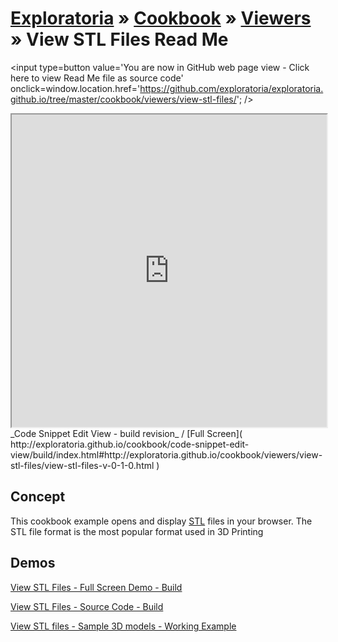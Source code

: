 [Exploratoria]( http://exploratoria.github.io ) &raquo; [Cookbook]( http://exploratoria.github.io/cookbook/ ) &raquo; [Viewers]( http://exploratoria.github.io/cookbook/viewers/ ) &raquo; 
View STL Files Read Me
===

<span style=display:none; >[You are now in GitHub source code view - click here to view Read Me file as a web page]( http://exploratoria.github.io/cookbook/viewers/view-stl-files/index.html "View file as a web page." ) </span>
<input type=button value='You are now in GitHub web page view - Click here to view Read Me file as source code' onclick=window.location.href='https://github.com/exploratoria/exploratoria.github.io/tree/master/cookbook/viewers/view-stl-files/'; />

<iframe id=view src="http://exploratoria.github.io/cookbook/code-snippet-edit-view/build/index.html#http://exploratoria.github.io/cookbook/viewers/view-stl-files/view-stl-files-v-0-1-0.html" width=100% height=500px ></iframe>  
_Code Snippet Edit View - build revision_ / [Full Screen]( http://exploratoria.github.io/cookbook/code-snippet-edit-view/build/index.html#http://exploratoria.github.io/cookbook/viewers/view-stl-files/view-stl-files-v-0-1-0.html )

## Concept
This cookbook example opens and display [STL]( https://en.wikipedia.org/wiki/STL_(file_format) ) files in your browser. The STL file format is the most popular format used in 3D Printing

## Demos

[View STL Files - Full Screen Demo - Build]( http://exploratoria.github.io/cookbook/viewers/view-stl-files/build/index.html )  

[View STL Files  - Source Code - Build]( https://github.com/exploratoria/exploratoria.github.io/blob/master/cookbook/viewers/view-stl-files/view-stl-files-v-0-1-0.html )  

[View STL files - Sample 3D models - Working Example]( http://exploratoria.github.io/cookbook/models/index.html )